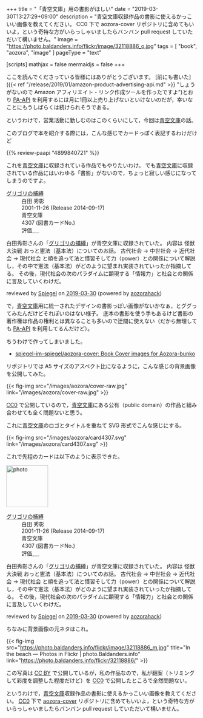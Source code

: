 +++
title = "「青空文庫」用の書影がほしい"
date = "2019-03-30T13:27:29+09:00"
description = "青空文庫収録作品の書影に使えるかっこいい画像を教えてください。 CC0 下で aozora-cover リポジトリに含めてもいいよ，という奇特な方がいらっしゃいましたらバンバン pull request していただいて構いません。"
image = "https://photo.baldanders.info/flickr/image/32118886_o.jpg"
tags = [ "book", "aozora", "image" ]
pageType = "text"

[scripts]
  mathjax = false
  mermaidjs = false
+++

ここを読んでくださっている皆様にはありがとうございます。
[前にも書いた]({{< ref "/release/2019/01/amazon-product-advertising-api.md" >}} "しょうがないので Amazon アフィリエイト・リンク作成ツールを作ったですよ")とおり [PA-API] を利用するには月に1冊以上売り上げないといけないのだが，幸いなことにもうしばらくは続けられそうである。

というわけで，営業活動に勤しむのはこのくらいにして，今回は[青空文庫]の話。

このブログで本を紹介する際には，こんな感じでカードっぽく表記するわけだけど

{{% review-paapi "4899840721" %}} <!-- インターネット図書館 青空文庫 -->

これを[青空文庫]に収録されている作品でもやりたいわけ。
でも[青空文庫]に収録されている作品にはいわゆる「書影」がないので，ちょっと寂しい感じになってしまうのですよ。

<div class="hreview">
  <dl class="fn">
    <dt><a href="https://www.aozora.gr.jp/cards/000021/card4307.html">グリゴリの捕縛</a></dt>
    <dd>白田 秀彰</dd>
    <dd> 2001-11-26 (Release 2014-09-17)</dd>
    <dd>青空文庫</dd>
    <dd>4307 (図書カードNo.)</dd>
    <dd>評価<abbr class="rating fa-sm" title="4">&nbsp;<i class="fas fa-star"></i>&nbsp;<i class="fas fa-star"></i>&nbsp;<i class="fas fa-star"></i>&nbsp;<i class="fas fa-star"></i>&nbsp;<i class="far fa-star"></i></abbr></dd>
  </dl>
  <p class="description">白田秀彰さんの「<a href="http://orion.mt.tama.hosei.ac.jp/hideaki/kenporon.htm">グリゴリの捕縛</a>」が青空文庫に収録されていた。
内容は <delete>怪獣大決戦</delete> おっと憲法（基本法）についてのお話。
古代社会 → 中世社会 → 近代社会 → 現代社会 と順を追って法と慣習そして力（power）との関係について解説し，その中で憲法（基本法）がどのように望まれ実装されていったか指摘してる。
その後，現代社会の次のパラダイムに顕現する「情報力」と社会との関係に言及していくわけだ。</p>
  <p class="powered-by">reviewed by <a href='#maker' class='reviewer'>Spiegel</a> on <abbr class="dtreviewed" title="2019-03-30">2019-03-30</abbr> (powered by <a href="https://aozorahack.org/">aozorahack</a>)</p>
</div>

で，[青空文庫]用に統一されたデザインの書影っぽい画像がないかなぁ，とググってみたんだけどそれぽいのはない様子。
底本の書影を使う手もあるけど書影の著作権は作品の権利とは異なることも多いので迂闊に使えない（だから無理しても [PA-API] を利用してるんだけど）。

ちうわけで作ってしまいました。

- [spiegel-im-spiegel/aozora-cover: Book Cover images for Aozora-bunko](https://github.com/spiegel-im-spiegel/aozora-cover)

リポジトリでは A5 サイズのアスペクト比になるように，こんな感じの背景画像を公開してみた。

{{< fig-img src="/images/aozora/cover-raw.jpg" link="/images/aozora/cover-raw.jpg" >}}

[CC0] で公開しているので，[青空文庫]にある公有（public domain）の作品と組み合わせても全く問題ないと思う。

これに[青空文庫]のロゴとタイトルを重ねて SVG 形式でこんな感じにする。

{{< fig-img src="/images/aozora/card4307.svg" link="/images/aozora/card4307.svg" >}}

これで先程のカードは以下のように表示できた。

<div class="hreview">
  <div class="photo"><a class="item url" href="https://www.aozora.gr.jp/cards/000021/card4307.html"><img src="https://text.baldanders.info/images/aozora/card4307.svg" width="110" alt="photo"></a></div>
  <dl class="fn">
    <dt><a href="https://www.aozora.gr.jp/cards/000021/card4307.html">グリゴリの捕縛</a></dt>
    <dd>白田 秀彰</dd>
    <dd> 2001-11-26 (Release 2014-09-17)</dd>
    <dd>青空文庫</dd>
    <dd>4307 (図書カードNo.)</dd>
    <dd>評価<abbr class="rating fa-sm" title="4">&nbsp;<i class="fas fa-star"></i>&nbsp;<i class="fas fa-star"></i>&nbsp;<i class="fas fa-star"></i>&nbsp;<i class="fas fa-star"></i>&nbsp;<i class="far fa-star"></i></abbr></dd>
  </dl>
  <p class="description">白田秀彰さんの「<a href="http://orion.mt.tama.hosei.ac.jp/hideaki/kenporon.htm">グリゴリの捕縛</a>」が青空文庫に収録されていた。
内容は <delete>怪獣大決戦</delete> おっと憲法（基本法）についてのお話。
古代社会 → 中世社会 → 近代社会 → 現代社会 と順を追って法と慣習そして力（power）との関係について解説し，その中で憲法（基本法）がどのように望まれ実装されていったか指摘してる。
その後，現代社会の次のパラダイムに顕現する「情報力」と社会との関係に言及していくわけだ。</p>
  <p class="powered-by">reviewed by <a href='#maker' class='reviewer'>Spiegel</a> on <abbr class="dtreviewed" title="2019-03-30">2019-03-30</abbr> (powered by <a href="https://aozorahack.org/">aozorahack</a>)</p>
</div>

ちなみに背景画像の元ネタはこれ。

{{< fig-img src="https://photo.baldanders.info/flickr/image/32118886_m.jpg" title="In the beach — Photos in Flickr | photo.Baldanders.info" link="https://photo.baldanders.info/flickr/32118886/" >}}

この写真は [CC BY] で公開しているが，私の作品なので，私が翻案（トリミングして彩度を調整した程度だけど）を [CC0] で公開したところで全然問題ない。

というわけで，[青空文庫]収録作品の書影に使えるかっこいい画像を教えてください。
[CC0] 下で [aozora-cover] リポジトリに含めてもいいよ，という奇特な方がいらっしゃいましたらバンバン pull request していただいて構いません。

[PA-API]: https://affiliate.amazon.co.jp/assoc_credentials/home "Product Advertising API"
[青空文庫]: https://www.aozora.gr.jp/ "青空文庫　Aozora Bunko"
[aozora-cover]: https://github.com/spiegel-im-spiegel/aozora-cover "spiegel-im-spiegel/aozora-cover: Book Cover images for Aozora-bunko"
[CC0]: http://creativecommons.org/publicdomain/zero/1.0/ "Creative Commons — CC0 1.0 Universal"
[CC BY]: https://creativecommons.org/licenses/by/4.0/ "Creative Commons — Attribution 4.0 International — CC BY 4.0"
